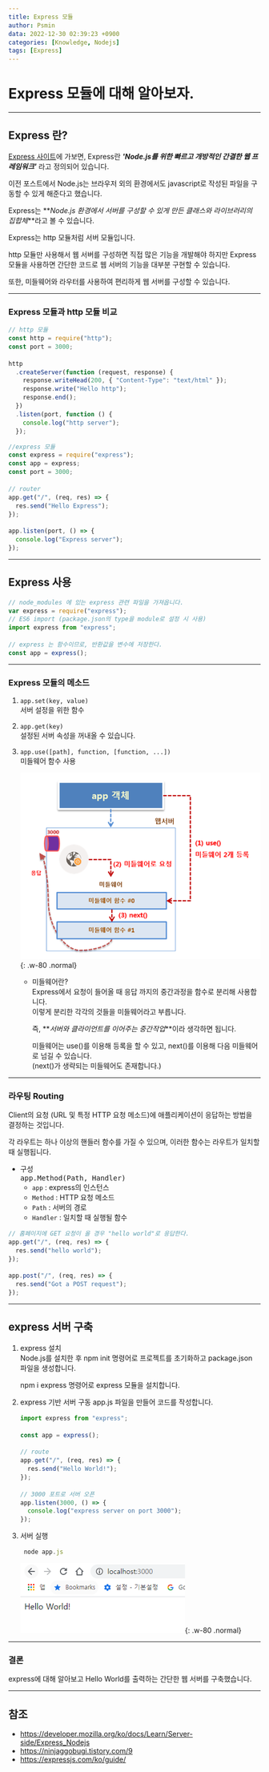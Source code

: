 ```yaml
---
title: Express 모듈
author: Psmin
data: 2022-12-30 02:39:23 +0900
categories: [Knowledge, Nodejs]
tags: [Express]
---
```


# Express 모듈에 대해 알아보자.

---

## Express 란?

[Express 사이트](https://expressjs.com)에 가보면, Express란 **_'Node.js를 위한 빠르고 개방적인 간결한 웹 프레임워크'_** 라고 정의되어 있습니다.

이전 포스트에서 Node.js는 브라우저 외의 환경에서도 javascript로 작성된 파일을 구동할 수 있게 해준다고 했습니다.

Express는 **_Node.js 환경에서 서버를 구성할 수 있게 만든 클래스와 라이브러리의 집합체_**라고 볼 수 있습니다.

Express는 http 모듈처럼 서버 모듈입니다.

http 모듈만 사용해서 웹 서버를 구성하면 직접 많은 기능을 개발해야 하지만 Express 모듈을 사용하면 간단한 코드로 웹 서버의 기능을 대부분 구현할 수 있습니다.

또한, 미들웨어와 라우터를 사용하여 편리하게 웹 서버를 구성할 수 있습니다.

---

### Express 모듈과 http 모듈 비교

```js
// http 모듈
const http = require("http");
const port = 3000;

http
  .createServer(function (request, response) {
    response.writeHead(200, { "Content-Type": "text/html" });
    response.write("Hello http");
    response.end();
  })
  .listen(port, function () {
    console.log("http server");
  });
```

```js
//express 모듈
const express = require("express");
const app = express;
const port = 3000;

// router
app.get("/", (req, res) => {
  res.send("Hello Express");
});

app.listen(port, () => {
  console.log("Express server");
});
```

---

## Express 사용

```js
// node_modules 에 있는 express 관련 파일을 가져옵니다.
var express = require("express");
// ES6 import (package.json의 type을 module로 설정 시 사용)
import express from "express";

// express 는 함수이므로, 반환값을 변수에 저장한다.
const app = express();
```

---

### Express 모듈의 메소드

1. `app.set(key, value)`  
   서버 설정을 위한 함수

2. `app.get(key)`  
   설정된 서버 속성을 꺼내올 수 있습니다.

3. `app.use([path], function, [function, ...])`  
   미들웨어 함수 사용

   ![Middleware](/assets/img/middleware.png){: .w-80 .normal}

   - 미들웨어란?  
     Express에서 요청이 들어올 때 응답 까지의 중간과정을 함수로 분리해 사용합니다.  
     이렇게 분리한 각각의 것들을 미들웨어라고 부릅니다.

     즉, **_서버와 클라이언트를 이어주는 중간작업_**이라 생각하면 됩니다.

     미들웨어는 use()를 이용해 등록을 할 수 있고, next()를 이용해 다음 미들웨어로 넘길 수 있습니다.  
     (next()가 생략되는 미들웨어도 존재합니다.)

---

### 라우팅 Routing

Client의 요청 (URL 및 특정 HTTP 요청 메소드)에 애플리케이션이 응답하는 방법을 결정하는 것입니다.

각 라우트는 하나 이상의 핸들러 함수를 가질 수 있으며, 이러한 함수는 라우트가 일치할 때 실행됩니다.

- 구성  
  <kbd>app.Method(Path, Handler)</kbd>
  - `app` : express의 인스턴스
  - `Method` : HTTP 요청 메소드
  - `Path` : 서버의 경로
  - `Handler` : 일치할 때 실행될 함수

```js
// 홈페이지에 GET 요청이 올 경우 "hello world"로 응답한다.
app.get("/", (req, res) => {
  res.send("hello world");
});

app.post("/", (req, res) => {
  res.send("Got a POST request");
});
```

---

## express 서버 구축

1. express 설치  
   Node.js를 설치한 후 npm init 명령어로 프로젝트를 초기화하고 package.json 파일을 생성합니다.

   npm i express 명령어로 express 모듈을 설치합니다.

2. express 기반 서버 구동
   app.js 파일을 만들어 코드를 작성합니다.

   ```js
   import express from "express";

   const app = express();

   // route
   app.get("/", (req, res) => {
     res.send("Hello World!");
   });

   // 3000 포트로 서버 오픈
   app.listen(3000, () => {
     console.log("express server on port 3000");
   });
   ```

3. 서버 실행

   ```js
    node app.js
   ```

   ![Express-Server](/assets/img/express-server.png){: .w-80 .normal}

---

### 결론

express에 대해 알아보고 Hello World를 출력하는 간단한 웹 서버를 구축했습니다.

---

## 참조

- <https://developer.mozilla.org/ko/docs/Learn/Server-side/Express_Nodejs>
- <https://ninjaggobugi.tistory.com/9>
- <https://expressjs.com/ko/guide/>
